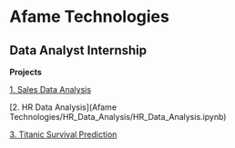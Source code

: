 # Afame Technologies

## Data Analyst Internship

**Projects**

[1. Sales Data Analysis]()

[2. HR Data Analysis](Afame Technologies/HR_Data_Analysis/HR_Data_Analysis.ipynb)

[3. Titanic Survival Prediction]()
